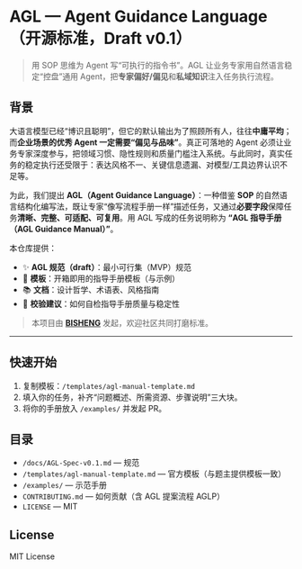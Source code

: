 # AGL — Agent Guidance Language（开源标准，Draft v0.1）

> 用 SOP 思维为 Agent 写“可执行的指令书”。AGL 让业务专家用自然语言稳定“控盘”通用 Agent，把**专家偏好/偏见**和**私域知识**注入任务执行流程。

## 背景
大语言模型已经“博识且聪明”，但它的默认输出为了照顾所有人，往往**中庸平均**；而**企业场景的优秀 Agent 一定需要“偏见与品味”**。真正可落地的 Agent 必须让业务专家深度参与，把领域习惯、隐性规则和质量门槛注入系统。与此同时，真实任务的稳定执行还受限于：表达风格不一、关键信息遗漏、对模型/工具边界认识不足等。

为此，我们提出 **AGL（Agent Guidance Language）**：一种借鉴 **SOP** 的自然语言结构化编写法，既让专家“像写流程手册一样”描述任务，又通过**必要字段**保障任务**清晰、完整、可适配、可复用**。用 AGL 写成的任务说明称为 **“AGL 指导手册（AGL Guidance Manual）”**。

本仓库提供：
- ✨ **AGL 规范（draft）**：最小可行集（MVP）规范
- 🧩 **模板**：开箱即用的指导手册模板（与示例）
- 📚 **文档**：设计哲学、术语表、风格指南
- 🧪 **校验建议**：如何自检指导手册质量与稳定性

> 本项目由 **[BISHENG](https://github.com/dataelement/bisheng)** 发起，欢迎社区共同打磨标准。

---

## 快速开始
1. 复制模板：`/templates/agl-manual-template.md`
2. 填入你的任务，补齐“问题概述、所需资源、步骤说明”三大块。
3. 将你的手册放入 `/examples/` 并发起 PR。

## 目录
- `/docs/AGL-Spec-v0.1.md` — 规范
- `/templates/agl-manual-template.md` — 官方模板（与题主提供模板一致）
- `/examples/` — 示范手册
- `CONTRIBUTING.md` — 如何贡献（含 AGL 提案流程 AGLP）
- `LICENSE` — MIT


## License
MIT License
